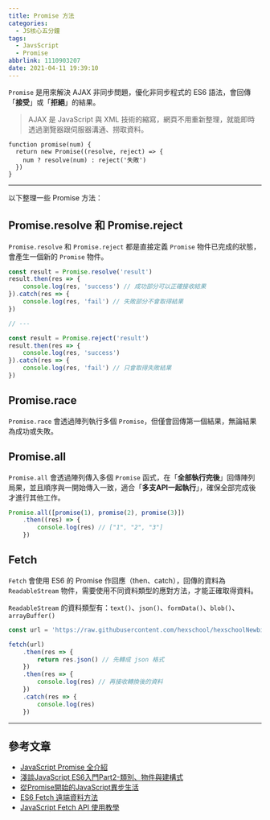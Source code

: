 ```yaml
---
title: Promise 方法
categories:
  - JS核心五分鐘
tags:
  - JavsScript
  - Promise
abbrlink: 1110903207
date: 2021-04-11 19:39:10
---
```

`Promise` 是用來解決 AJAX 非同步問題，優化非同步程式的 ES6 語法，會回傳「**接受**」或「**拒絕**」的結果。
> AJAX 是 JavaScript 與 XML 技術的縮寫，網頁不用重新整理，就能即時透過瀏覽器跟伺服器溝通、撈取資料。

```
function promise(num) {
  return new Promise((resolve, reject) => {
    num ? resolve(num) : reject('失敗')
  })
}
```
<!--more-->

-----

以下整理一些 Promise 方法：
## Promise.resolve 和 Promise.reject
`Promise.resolve` 和 `Promise.reject` 都是直接定義 `Promise` 物件已完成的狀態，會產生一個新的 `Promise` 物件。
```javascript
const result = Promise.resolve('result')
result.then(res => {
    console.log(res, 'success') // 成功部分可以正確接收結果
}).catch(res => {
    console.log(res, 'fail') // 失敗部分不會取得結果
})

// ---

const result = Promise.reject('result')
result.then(res => {
    console.log(res, 'success')
}).catch(res => {
    console.log(res, 'fail') // 只會取得失敗結果
})
```

## Promise.race
`Promise.race` 會透過陣列執行多個 `Promise`，但僅會回傳第一個結果，無論結果為成功或失敗。

## Promise.all
`Promise.all` 會透過陣列傳入多個 `Promise` 函式，在「**全部執行完後**」回傳陣列局果，並且順序與一開始傳入一致，適合「**多支API一起執行**」，確保全部完成後才進行其他工作。
```javascript
Promise.all([promise(1), promise(2), promise(3)])
    .then((res) => {
        console.log(res) // ["1", "2", "3"]
    })
```

## Fetch
`Fetch` 會使用 ES6 的 Promise 作回應（then、catch），回傳的資料為 `ReadableStream` 物件，需要使用不同資料類型的應對方法，才能正確取得資料。

`ReadableStream` 的資料類型有：`text()`、`json()`、`formData()`、`blob()`、`arrayBuffer()`

```javascript
const url = 'https://raw.githubusercontent.com/hexschool/hexschoolNewbieJS/master/data.json'

fetch(url)
    .then(res => {
        return res.json() // 先轉成 json 格式
    })
    .then(res => {
        console.log(res) // 再接收轉換後的資料
    })
    .catch(res => {
        console.log(res)
    })
```

-----

## 參考文章
* [JavaScript Promise 全介紹](https://wcc723.github.io/development/2020/02/16/all-new-promise/)
* [淺談JavaScript ES6入門Part2-類別、物件與建構式](https://medium.com/@brianwu291/learn-basic-javascript-es6-part2-d8fe175107c3)
* [從Promise開始的JavaScript異步生活](https://eyesofkids.gitbooks.io/javascript-start-es6-promise/content/)
* [ES6 Fetch 遠端資料方法](https://ithelp.ithome.com.tw/articles/10194388)
* [JavaScript Fetch API 使用教學](https://www.oxxostudio.tw/articles/201908/js-fetch.html)

